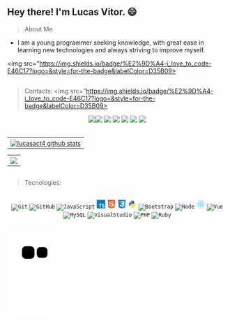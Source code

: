 ## Hey there! I'm Lucas Vitor. 😄

> About Me
- I am a young programmer seeking knowledge, with great ease in learning new technologies and always striving to improve myself.
>
<img src="https://img.shields.io/badge/%E2%9D%A4-i_love_to_code-E46C17?logo=&style=for-the-badge&labelColor=D35B09>

##

> Contacts:
<img src="https://img.shields.io/badge/%E2%9D%A4-i_love_to_code-E46C17?logo=&style=for-the-badge&labelColor=D35B09>
<div align="center">
  <img src="https://img.shields.io/badge/%E2%9D%A4-i_love_to_code-E46C17?logo=&style=for-the-badge&labelColor=D35B09>
  <a href="mailto:lucasact4@outlook.com" target="_blank" rel="noopener noreferrer"><img src="https://img.shields.io/badge/Outlook-0078D4?style=for-the-badge&logo=microsoft-outlook&logoColor=white"></a> 
  <a href="https://www.instagram.com/lucasact4/" target="_blank" rel="noopener noreferrer"><img src="https://img.shields.io/badge/-Instagram-%23E4405F?style=for-the-badge&logo=instagram&logoColor=white"></a> 
  <a href="https://www.linkedin.com/in/lucasact4/" target="_blank" rel="noopener noreferrer"><img src="https://img.shields.io/badge/LinkedIn-0077B5?style=for-the-badge&logo=linkedin&logoColor=white"></a> 
  <a href="https://api.whatsapp.com/send/?phone=5581984414760&text&type=phone_number&app_absent=0" target="_blank" rel="noopener noreferrer"><img src="https://img.shields.io/badge/WhatsApp-25D366?style=for-the-badge&logo=whatsapp&logoColor=white"></a> 
  <a href="https://discord.com/invite/n4E9VPT" target="_blank" rel="noopener noreferrer"><img src="https://img.shields.io/badge/Discord-%235865F2.svg?style=for-the-badge&logo=discord&logoColor=white"></a>
  <a href="https://lucasact4.github.io/" target="_blank" rel="noopener noreferrer"><img src="https://img.shields.io/badge/github-%23121011.svg?style=for-the-badge&logo=github&logoColor=white"></a>
</div>

<br>

<table align="center">
  <tr>
    <td>
      <a href="https://github.com/lucas/github-readme-stats"><img height="160" align="center" src="https://github-readme-stats.vercel.app/api?username=lucasact4&show_icons=true&theme=dark&include_all_commits=true&count_private=true" alt="lucasact4 github stats" /></a>
    </td>
  </tr>
</table>

<table align="center">
  <tr>
    <td>
      <a href="https://github.com/lucasact4/github-readme-stats"><img height="160" align="center" src="https://github-readme-stats.vercel.app/api/top-langs/?username=lucasact4&layout=compact&theme=dark&hide_border=false" /></a>
    </td>
  </tr>
</table>
    
##
    
> Tecnologies:
<div style="display: inline_block" align="center"><br>
  <code><img height="20" alt="Git" src="https://user-images.githubusercontent.com/25181517/192108372-f71d70ac-7ae6-4c0d-8395-51d8870c2ef0.png"></code>
  <code><img height="20" alt="GitHub" src="https://user-images.githubusercontent.com/25181517/192108374-8da61ba1-99ec-41d7-80b8-fb2f7c0a4948.png"></code>
  <code><img height="20" alt="JavaScript" src="https://user-images.githubusercontent.com/25181517/117447155-6a868a00-af3d-11eb-9cfe-245df15c9f3f.png"></code>
  <code><img height="20" alt="TypeScript" src="https://raw.githubusercontent.com/devicons/devicon/master/icons/typescript/typescript-plain.svg"></code>
  <code><img height="20" alt="HTML" src="https://raw.githubusercontent.com/devicons/devicon/master/icons/html5/html5-original.svg"></code>
  <code><img height="20" alt="CSS" src="https://raw.githubusercontent.com/devicons/devicon/master/icons/css3/css3-original.svg"></code>
  <code><img height="20" alt="Python" src="https://raw.githubusercontent.com/devicons/devicon/master/icons/python/python-original.svg"></code>
  <code><img height="20" alt="Bootstrap" src="https://user-images.githubusercontent.com/25181517/183898054-b3d693d4-dafb-4808-a509-bab54cf5de34.png"></code>
  <code><img height="20" alt="Node" src="https://user-images.githubusercontent.com/25181517/183568594-85e280a7-0d7e-4d1a-9028-c8c2209e073c.png"></code>
  <code><img height="20" alt="React" src="https://raw.githubusercontent.com/devicons/devicon/master/icons/react/react-original.svg"></code>
  <code><img height="20" alt="Vue" src="https://user-images.githubusercontent.com/25181517/117448124-a2da9800-af3e-11eb-85d2-bd1b69b65603.png"></code>
  <code><img height="20" alt="MySQL" src="https://user-images.githubusercontent.com/25181517/183896128-ec99105a-ec1a-4d85-b08b-1aa1620b2046.png"></code>
  <code><img height="20" alt="VisualStudio" src="https://user-images.githubusercontent.com/25181517/192108891-d86b6220-e232-423a-bf5f-90903e6887c3.png"></code>
  <code><img height="20" alt="PHP" src="https://user-images.githubusercontent.com/25181517/183570228-6a040b9f-3ddf-47a2-a201-743121dac664.png"></code>
  <code><img height="20" alt="Ruby" src="https://user-images.githubusercontent.com/25181517/192603745-7d34df9e-7756-4756-a539-6a61badf7a80.png"></code>
</div>

##
 
<div>
  
 
  ![Snake animation](https://github.com/rafaballerini/rafaballerini/blob/output/github-contribution-grid-snake.svg)
 
</div>
